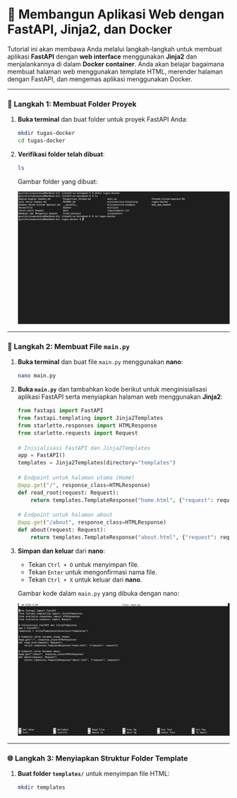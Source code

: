 # 🚀 Membangun Aplikasi Web dengan FastAPI, Jinja2, dan Docker

Tutorial ini akan membawa Anda melalui langkah-langkah untuk membuat aplikasi **FastAPI** dengan **web interface** menggunakan **Jinja2** dan menjalankannya di dalam **Docker container**. Anda akan belajar bagaimana membuat halaman web menggunakan template HTML, merender halaman dengan FastAPI, dan mengemas aplikasi menggunakan Docker.

---

### 📁 Langkah 1: Membuat Folder Proyek

1. **Buka terminal** dan buat folder untuk proyek FastAPI Anda:

   ```bash
   mkdir tugas-docker
   cd tugas-docker
   ```

2. **Verifikasi folder telah dibuat**:

   ```bash
   ls
   ```

   Gambar folder yang dibuat:
   
   ![Membuat Folder Proyek](screenshot/create_folder.png)

---

### 📝 Langkah 2: Membuat File `main.py`

1. **Buka terminal** dan buat file `main.py` menggunakan **nano**:

   ```bash
   nano main.py
   ```

2. **Buka `main.py`** dan tambahkan kode berikut untuk menginisialisasi aplikasi FastAPI serta menyiapkan halaman web menggunakan **Jinja2**:

   ```python
   from fastapi import FastAPI
   from fastapi.templating import Jinja2Templates
   from starlette.responses import HTMLResponse
   from starlette.requests import Request

   # Inisialisasi FastAPI dan Jinja2Templates
   app = FastAPI()
   templates = Jinja2Templates(directory="templates")

   # Endpoint untuk halaman utama (Home)
   @app.get("/", response_class=HTMLResponse)
   def read_root(request: Request):
       return templates.TemplateResponse("home.html", {"request": request})

   # Endpoint untuk halaman about
   @app.get("/about", response_class=HTMLResponse)
   def about(request: Request):
       return templates.TemplateResponse("about.html", {"request": request})
   ```

3. **Simpan dan keluar** dari **nano**:
   - Tekan `Ctrl + O` untuk menyimpan file.
   - Tekan `Enter` untuk mengonfirmasi nama file.
   - Tekan `Ctrl + X` untuk keluar dari **nano**.

   Gambar kode dalam `main.py` yang dibuka dengan nano:
   
   ![Kode dalam main.py](screenshot/code_mainpy_nano.png)
   
---

### 🌐 Langkah 3: Menyiapkan Struktur Folder Template

1. **Buat folder `templates/`** untuk menyimpan file HTML:

   ```bash
   mkdir templates
   